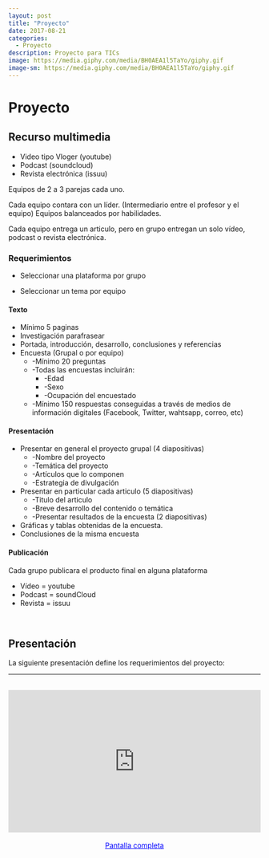 ```yaml
---
layout: post
title: "Proyecto"
date: 2017-08-21
categories:
  - Proyecto
description: Proyecto para TICs
image: https://media.giphy.com/media/BH0AEA1l5TaYo/giphy.gif
image-sm: https://media.giphy.com/media/BH0AEA1l5TaYo/giphy.gif
---
```


Proyecto
=============

## Recurso multimedia

* Video tipo Vloger (youtube)
* Podcast (soundcloud)
* Revista electrónica (issuu)

Equipos de 2 a 3 parejas cada uno.

Cada equipo contara con un líder. (Intermediario entre el profesor y el equipo)
Equipos balanceados por habilidades.

Cada equipo entrega un articulo, pero en grupo entregan un solo vídeo, podcast o revista electrónica.

### Requerimientos

* Seleccionar una plataforma por grupo

* Seleccionar un tema por equipo

#### Texto

* Mínimo 5 paginas
* Investigación parafrasear
* Portada, introducción, desarrollo, conclusiones y referencias
* Encuesta (Grupal o por equipo)
  * -Mínimo 20 preguntas
  * -Todas las encuestas incluirán: 
    * -Edad
    * -Sexo
    * -Ocupación del encuestado
  * -Mínimo 150 respuestas conseguidas a través de medios de información digitales (Facebook, Twitter, wahtsapp, correo, etc)

#### Presentación
* Presentar en general el proyecto grupal (4 diapositivas)
  * -Nombre del proyecto
  * -Temática del proyecto
  * -Artículos que lo componen
  * -Estrategia de divulgación
* Presentar en particular cada articulo (5 diapositivas)
  * -Titulo del articulo
  * -Breve desarrollo del contenido o temática
  * -Presentar resultados de la encuesta (2 diapositivas)
* Gráficas y tablas obtenidas de la encuesta.
* Conclusiones de la misma encuesta

#### Publicación 

Cada grupo publicara el producto final en alguna plataforma

* Vídeo = youtube
* Podcast = soundCloud
* Revista = issuu

<br>

## Presentación

La siguiente presentación define los requerimientos del proyecto:

<hr><br>
<div style="position: relative;
            padding-bottom: 56.25%;
            height: 0;
            overflow: hidden;">
  <iframe style="position: absolute;
                  top:0;
                  left: 0;
                  width: 100%;
                  height: 100%;" id="iframe_container" frameborder="0" webkitallowfullscreen="" mozallowfullscreen="" allowfullscreen=""                   width="550" height="400" src="https://marcoc76.github.io/presentaciones/Proyecto/proyecto.html"></iframe>
</div>
<br>
<center>
<a style="color:blue;" target="_blank" href="https://marcoc76.github.io/presentaciones/Proyecto/proyecto.html">Pantalla completa</a>
</center>
